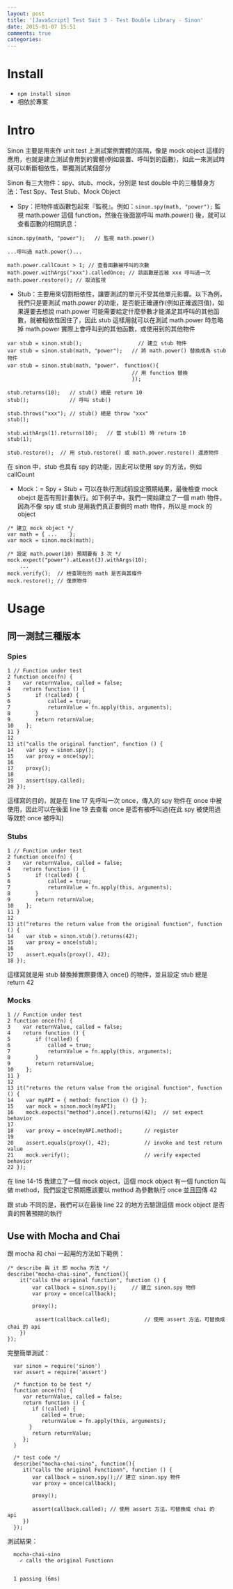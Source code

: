 ```yaml
---
layout: post
title: '[JavaScript] Test Suit 3 - Test Double Library - Sinon'
date: 2015-01-07 15:51
comments: true
categories: 
---
```

# Install 

* `npm install sinon`
* 相依於專案
<!--more-->
# Intro
Sinon 主要是用來作 unit test 上測試案例實體的區隔，像是 mock object 這樣的應用，也就是建立測試會用到的實體(例如裝置、呼叫到的函數)，如此一來測試時就可以斬斷相依性，單獨測試某個部分

Sinon 有三大物件：spy、stub、mock，分別是 test double 中的三種替身方法：Test Spy、Test Stub、Mock Object
* Spy：把物件或函數包起來『監視』。例如：`sinon.spy(math, "power");` 監視  math.power 這個 function，然後在後面當呼叫 math.power() 後，就可以查看函數的相關訊息：

```
sinon.spy(math, "power");	// 監視 math.power()

...呼叫過 math.power()...

math.power.callCount > 1; // 查看函數被呼叫的次數
math.power.withArgs("xxx").calledOnce; // 該函數是否被 xxx 呼叫過一次  
math.power.restore(); // 取消監視
```
* Stub：主要用來切割相依性，讓要測試的單元不受其他單元影響。以下為例，我們只是要測試 math.power 的功能，是否能正確運作(例如正確返回值)，如果還要去想說 math.power 可能需要給定什麼參數才能滿足其呼叫的其他函數，就被相依性困住了，因此 stub 這樣用就可以在測試 math.power 時忽略掉 math.power 實際上會呼叫到的其他函數，或使用到的其他物件

```
var stub = sinon.stub(); 				  // 建立 stub 物件	
var stub = sinon.stub(math, "power"); 	// 將 math.power() 替換成為 stub 物件
var stub = sinon.stub(math, "power"， function(){
										// 用 function 替換
										}); 
	
stub.returns(10);	// stub() 總是 return 10
stub(); 			// 呼叫 stub()

stub.throws("xxx"); // stub() 總是 throw "xxx"
stub(); 

stub.withArgs(1).returns(10);	// 當 stub(1) 時 return 10
stub(1); 

stub.restore();  // 用 stub.restore() 或 math.power.restore() 還原物件
```
在 sinon 中，stub 也具有 spy 的功能，因此可以使用 spy 的方法，例如 callCount
* Mock：= Spy + Stub + 可以在執行測試前設定預期結果，最後檢查 mock obejct 是否有照計畫執行。如下例子中，我們一開始建立了一個 math 物件，因為不像 spy 或 stub 是用我們真正要側的 math 物件，所以是 mock 的 object

```		
/* 建立 mock object */
var math = { ...	};
var mock = sinon.mock(math);
	
/* 設定 math.power(10) 預期要有 3 次 */
mock.expect("power").atLeast(3).withArgs(10); 
	...
mock.verify(); 	// 檢查現在的 math 是否與其條件
mock.restore(); // 復原物件
```

# Usage
## 同一測試三種版本
### Spies
```
1 // Function under test
2 function once(fn) {
3    var returnValue, called = false;
4    return function () {
5        if (!called) {
6            called = true;
7            returnValue = fn.apply(this, arguments);
8        }
9        return returnValue;
10    };
11 }
12
13 it("calls the original function", function () {
14    var spy = sinon.spy();
15    var proxy = once(spy);
16
17    proxy();
18
19    assert(spy.called);
20 });
```
這樣寫的目的，就是在 line 17 先呼叫一次 once，傳入的 spy 物件在 once 中被使用，因此可以在後面 line 19 去查看 once 是否有被呼叫過(在此 spy 被使用過等效於 once 被呼叫)

### Stubs
```
1 // Function under test
2 function once(fn) {
3    var returnValue, called = false;
4    return function () {
5        if (!called) {
6            called = true;
7            returnValue = fn.apply(this, arguments);
8        }
9        return returnValue;
10    };
11 }
12
13 it("returns the return value from the original function", function () {
14    var stub = sinon.stub().returns(42);
15    var proxy = once(stub);
16
17    assert.equals(proxy(), 42);
18 });
```
這樣寫就是用 stub 替換掉實際要傳入 once() 的物件，並且設定 stub 總是 return 42

### Mocks
```
1 // Function under test
2 function once(fn) {
3    var returnValue, called = false;
4    return function () {
5        if (!called) {
6            called = true;
7            returnValue = fn.apply(this, arguments);
8        }
9        return returnValue;
10    };
11 }
12
13 it("returns the return value from the original function", function () {
14    var myAPI = { method: function () {} };
15    var mock = sinon.mock(myAPI);
16    mock.expects("method").once().returns(42);  // set expect behavior
17
18    var proxy = once(myAPI.method);		// register
19
20    assert.equals(proxy(), 42);			// invoke and test return value
21    mock.verify();						// verify expected behavior 
22 });
```
在 line 14-15 我建立了一個 mock object，這個 mock object 有一個 function 叫做 method，我們設定它預期應該要以 method 為參數執行 once 並且回傳 42

跟 stub 不同的是，我們可以在最後 line 22 的地方去驗證這個 mock object 是否真的照著預期的執行

## Use with Mocha and Chai
跟 mocha 和 chai 一起用的方法如下範例：
```
/* describe 與 it 即 mocha 方法 */
describe("mocha-chai-sino", function(){
	it("calls the original function", function () {
   		var callback = sinon.spy();		// 建立 sinon.spy 物件
    	var proxy = once(callback);

	    proxy();

   		 assert(callback.called);		 	// 使用 assert 方法，可替換成 chai 的 api
    })
});
```
完整簡單測試：
```
  var sinon = require('sinon')
  var assert = require('assert')
   
  /* function to be test */
  function once(fn) { 
     var returnValue, called = false;
     return function () {
        if (!called) {
           called = true;
           returnValue = fn.apply(this, arguments);
       }
        return returnValue;
     };
  }
  
  /* test code */
  describe("mocha-chai-sino", function(){
     it("calls the original Functionn", function () {
        var callback = sinon.spy();// 建立 sinon.spy 物件
        var proxy = once(callback);
        
        proxy();
        
        assert(callback.called); // 使用 assert 方法，可替換成 chai 的 api
     })
  });
```
測試結果：
```
  mocha-chai-sino
    ✓ calls the original Functionn 


  1 passing (6ms)
```
